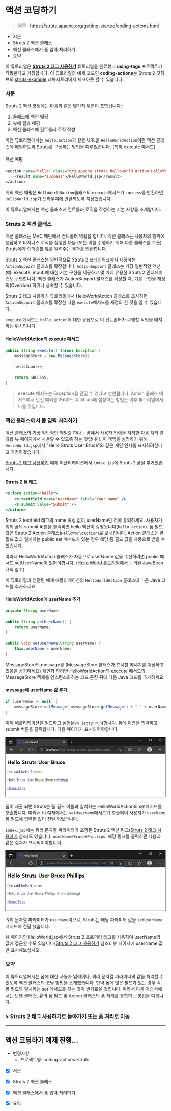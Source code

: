 # 액션 코딩하기

> 원문 : https://struts.apache.org/getting-started/coding-actions.html

* 서문
* Struts 2 액션 클래스
* 액션 클래스에서 폼 입력 처리하기
* 요약

이 튜토리얼은 **[Struts 2 태그 사용하기](../using-tags)** 튜토리얼을 완료했고 **using-tags** 프로젝트가 작동한다고 가정합니다. 이 튜토리얼의 예제 코드인 **coding-actions**는 Struts 2 깃허브의 [struts-example](https://github.com/apache/struts-examples) 레파지토리에서 체크아웃 할 수 있습니다.



### 서문

Struts 2 액션 코딩에는 다음과 같은 몇가지 부분이 포합됩니다.:

1. 클레스에 액션 매핑
2. 뷰에 결과 매핑
3. 액션 클레스에 컨트롤러 로직 작성

이전 튜토리얼에서는 `hello.action`과 같은 URL을 `HelloWorldAction`이란 액션 클래스에 매핑하도록 Struts를 구성하는 방법을 다루었습니다. (특히 execute 메서드)

#### 액션 매핑

```jsp
<action name="hello" class="org.apache.struts.helloworld.action.HelloWorldAction" method="execute">
    <result name="success">/HelloWorld.jsp</result>
</action>
```

위의 액션 매핑은 `HelloWorldAction`클래스의 `execute`메서드가 `success`를 반환하면 `HelloWorld.jsp`가 브라우저에 반환되도록 지정했습니다.

이 튜토리얼에서는 액션 클래스에 컨트롤러 로직을 작성하는 기본 사항을 소개합니다.



### Struts 2  액션 클래스

액션 클래스는 MVC 패턴에서 컨트롤러 역활을 합니다. 액션 클래스는 사용자의 행위에 응답하고 비지니스 로직을 실행한 다음 (또는 이를 수행하기 위해 다른 클래스를 호출) Struts에게 랜더링할 뷰를 알려주는 결과를 반환합니다. 

Struts 2 액션 클래스는 일반적으로 Struts 2 프레임워크에서 제공하는 `ActionSupport` 클래스를 확장합니다. `ActionSupport` 클래스는 가장 일반적인 액션(예: execute, input)에 대한 기본 구현을 제공하고 몇 가지 유용한 Struts 2 인터페이스도 구현합니다. 액션 클래스가 ActionSupport 클래스를 확장할 때, 기본 구현을 재정의(Override) 하거나 상속할 수 있습니다.

Struts 2 태그 사용하기 튜토리얼에서 HelloWorldAction 클래스를 조사하면 `ActionSupport` 클래스를 확장한 다음 `execute`메서드를 재정의 한 것을 알 수 있습니다.

`execute` 메서드는 `hello.action`에 대한 응답으로 이 컨트롤러가 수행할 작업을 배치하는 위치입니다.

#### HelloWorldAction의 execute 메서드

```java
public String execute() throws Exception {
    messageStore = new MessageStore() ;

    helloCount++;

    return SUCCESS;
}
```

>execute 메서드는 Exception을 던질 수 있다고 선언합니다.  Action 클래스 메서드에서 던진 예외를 처리하도록 Struts에 설정하는 방법은 이후 튜토리얼에서 다룰 것입니다. 

 

### 액션 클래스에서 폼 입력 처리하기

액션 클래스의 가장 일반적인 책임중 하나는 폼에서 사용자 입력을 처리한 다음 처리 결과를 뷰 페이지에서 사용할 수 있도록 하는 것입니다. 이 책임을 설명하기 위해 `HelloWorld.jsp`에서 "Hello Struts User Bruce"와 같은 개인 인사를 표시하려한다고 가정하겠습니다.

[Struts 2 태그 사용하기](../using-tags) 예제 어플리케이션에서 `index.jsp`에 Struts 2 폼을 추가했습니다.

#### Struts 2 폼 태그

```jsp
<s:form action="hello">
    <s:textfield name="userName" label="Your name" />
    <s:submit value="Submit" />
</s:form>
```

Struts 2 textfield 태그의 name 속성 값이 userName인 것에 유의하세요. 사용자가 위의 폼의 submit 버튼을 클릭하면 hello 액션이 실행됩니다(`hello.action`). 폼 필드 값은 Struts 2 Action 클래스(`HelloWorldAction`)로 보내집니다. Action 클래스는 폼 필드 값과 일치하는 public set 메서드가 있는 경우 해당 폼 필드 값을 자동으로 받을 수 있습니다.

따라서 HelloWorldAction 클래스가 자동으로 userName 값을 수신하려면 public 메서드 setUserName이 있어야합니다. ([Hello World 튜토리얼](hello-world-using-struts-2)에서 논의된 JavaBean 규칙 참고).

이 튜토리얼과 연관된 예제 애플리케이션의 `HelloWorldAction` 클래스에 다음 Java 코드를 추가하세요.

#### HelloWorldAction에 userName 추가

```java
private String userName;

public String getUserName() {
    return userName;
}

public void setUserName(String userName) {
    this.userName = userName;
}
```

MessageStore의 message를 (MessageStore 클래스가 표시할 메세지를 저장하고 있음을 상기하세요) 개인화 하려면 HelloWorldAction의 execute 메서드의 MessageStore 객체를 인스턴스화하는 코드 문장 뒤에 다음 Java 코드를 추가하세요. 

#### message에 userName 값 추가

```java
if (userName != null) {
    messageStore.setMessage( messageStore.getMessage() + " " + userName);
}
```

이제 애플리케이션을 빌드하고 실행(`mvn jetty:run`)합니다.  폼에 이름을 입력하고 submit 버튼을 클릭합니다. 다음 페이지가 표시되어야합니다.  

![form-submit-message](doc-resources/form-submit-message.png)

폼이 제출 되면 Struts는 폼 필드 이름과 일치하는 HelloWorldAction의 set메서드를 호출합니다. 따라서 이 예제에서는 `setUserName`메서드가 호출되어 사용자가 `userName`폼 필드에 입력한 값이 전달 되었습니다.

`index.jsp`에는 쿼리 문자열 파라미터가 포함된 Struts 2 액션 링크([Struts 2 태그 사용하기](../using-tags) 참조)도 있습니다: `userName=Bruce+Phillips`. 해당 링크를 클릭하면 다음과 같은 결과가 표시되어야합니다.

![query-parameter-message](doc-resources/query-parameter-message.png)

쿼리 문자열 파라미터가 `userName`이므로, Struts는  해당 파라미터 값을 `setUserName`메서드에 전달 했습니다.

뷰 페이지인 HelloWorld.jsp에서 Struts 2 프로퍼티 태그를 사용하여 userName의 값에 접근할 수도 있습니다([Struts 2 태그 사용하기](../using-tags) 참조). 뷰 페이지에 userName 값만 표시해보십시오.



### 요약

이 튜토리얼에서는 폼에 대한 사용자 입력이나, 쿼리 문자열 파라미터의 값을 처리할 수 있도록 엑션 클래스의 코딩 방법을 소개했습니다. 만약 폼에 많은 필드가 있는 경우 각 폼 필드와 일치하는 set 메서드를 갖는 것이 번거로울 것입니다. 따라서 다음 자습서에서는 모델 클래스, 뷰의 폼 필드 및 Action 클래스의 폼 처리를 통합하는 방법을 다룹니다. 



### >  [Struts 2 태그 사용하기](../using-tags)로 돌아가기 또는 [폼 처리](../processing-forms)로 이동



---

## 액션 코딩하기 예제 진행...

* 변경사항
  * 프로젝트명: coding-actions-struts
* [x] 서문
* [x] Struts 2 액션 클래스
* [x] 액션 클래스에서 폼 입력 처리하기
* [x] 요약


